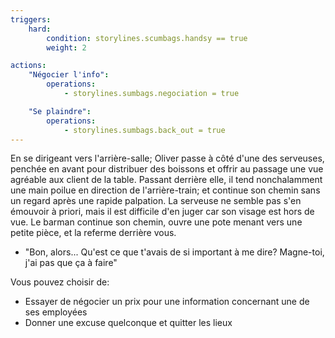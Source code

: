 ```yaml
---
triggers:
    hard:
        condition: storylines.scumbags.handsy == true
        weight: 2

actions:
    "Négocier l'info":
        operations:
            - storylines.sumbags.negociation = true

    "Se plaindre":
        operations:
            - storylines.sumbags.back_out = true
---
```


En se dirigeant vers l'arrière-salle; Oliver passe à côté d'une des serveuses, penchée en avant pour distribuer des boissons et offrir au passage une vue agréable aux client de la table. Passant derrière elle, il tend nonchalamment une main poilue en direction de l'arrière-train; et continue son chemin sans un regard après une rapide palpation. La serveuse ne semble pas s'en émouvoir à priori, mais il est difficile d'en juger car son visage est hors de vue. Le barman continue son chemin, ouvre une pote menant vers une petite pièce, et la referme derrière vous.
  - "Bon, alors... Qu'est ce que t'avais de si important à me dire? Magne-toi, j'ai pas que ça à faire"

Vous pouvez choisir de:
  * Essayer de négocier un prix pour une information concernant une de ses employées
  * Donner une excuse quelconque et quitter les lieux
